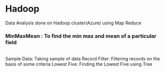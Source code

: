 # Hadoop
Data Analysis done on Hadoop cluster(Azure) using Map Reduce <br>
<h3>MinMaxMean : To find the min max and mean of a particular field </h3><br>
Sample Data: Taking sample of data 
Record Filter: Filtering records on the basis of some criteria
Lowest Five: Finding the Lowest Five using Tree 

